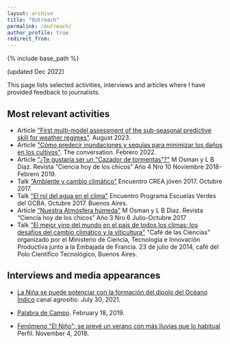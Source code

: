 ```yaml
---
layout: archive
title: "Outreach"
permalink: /outreach/
author_profile: true
redirect_from:
---
```


{% include base_path %}

(updated Dec 2022)

This page lists selected activities, interviews and articles where I have provided feedback to journalists.

## Most relevant activities

* Article ["First multi-model assessment of the sub-seasonal predictive skill for weather regimes"](https://www.imk-tro.kit.edu/english/12279.php). August 2023.
* Article ["Cómo predecir inundaciones y sequías para minimizar los daños en los cultivos"](https://theconversation.com/como-predecir-inundaciones-y-sequias-para-minimizar-los-danos-en-los-cultivos-174257). The conversation. Febrero 2022.
* Article ["¿Te gustaría ser un "Cazador de tormentas"?"](https://docer.com.ar/doc/xx5vx0x) M Osman y L B Diaz. Revista “Ciencia hoy de los chicos” Año 4 Nro 10 Noviembre 2018-Febrero 2019.
* Talk [“Ambiente y cambio climático”](https://docer.com.ar/doc/xx5vx0x) Encuentro CREA jóven 2017.  Octubre 2017.
* Talk  ["El rol del agua en el clima"](https://www.buenosaires.gob.ar/noticias/las-miradas-del-agua) Encuentro Programa Escuelas Verdes del GCBA.  Octubre 2017. Buenos Aires.
* Article ["Nuestra Atmósfera húmeda"](https://fliphtml5.com/iwdnh/renc/basic) M Osman y L B Diaz. Revista “Ciencia hoy de los chicos” Año 3 Nro 6 Julio-Octubre 2017
* Talk ["El mejor vino del mundo en el país de todos los climas: los desafíos del cambio climático y la viticultura"](https://www.youtube.com/watch?v=kgLLwYkIA2M) "Café de las Ciencias" organizado por el Ministerio de Ciencia, Tecnología e Innovación Productiva junto a la Embajada de Francia. 23 de julio de 2014, café del Polo Científico Tecnológico, Buenos Aires. 

## Interviews and media appearances

* [La Niña se puede potenciar con la formación del dipolo del Océano Índico](https://www.agrositio.com.ar/canal-agrositio/30-online/217963-la-nina-se-puede-potenciar-con-la-formacion-del-dipolo-del-oceano-ndico-con-marisol-osman-climatologa) canal agrositio. July 30, 2021.

* [Palabra de Campo](https://agrolink.com.ar/marisol-osman-habra-que-seguir-de-cerca-las-alertas-porque-podrian-registrarse-fuertes-precipitaciones-en-el-verano/). February 18, 2019.

* [Fenómeno "El Niño": se prevé un verano con más lluvias que lo habitual](https://www.perfil.com/noticias/ciencia/por-el-nino-preven-un-verano-con-mas-lluvias-que-lo-habitual.phtml) Perfil. November 4, 2018.


